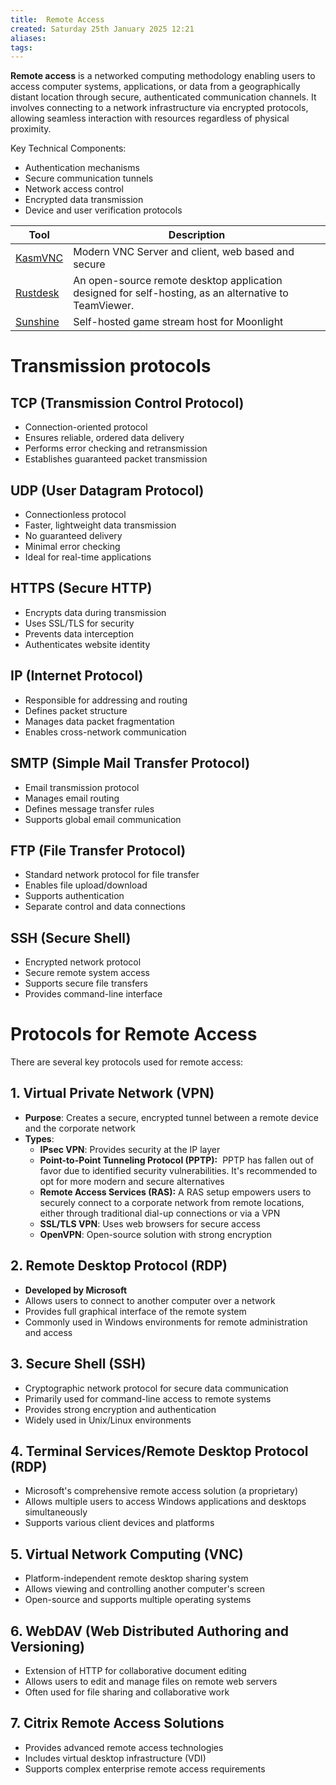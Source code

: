 ```yaml
---
title:  Remote Access
created: Saturday 25th January 2025 12:21
aliases: 
tags: 
---
```

**Remote access** is a networked computing methodology enabling users to access computer systems, applications, or data from a geographically distant location through secure, authenticated communication channels. It involves connecting to a network infrastructure via encrypted protocols, allowing seamless interaction with resources regardless of physical proximity.

Key Technical Components:

- Authentication mechanisms
- Secure communication tunnels
- Network access control
- Encrypted data transmission
- Device and user verification protocols

| Tool                                               | Description                                                                                           |
| -------------------------------------------------- | ----------------------------------------------------------------------------------------------------- |
| [KasmVNC](https://github.com/kasmtech/KasmVNC)     | Modern VNC Server and client, web based and secure                                                    |
| [Rustdesk](https://github.com/rustdesk/rustdesk)   | An open-source remote desktop application designed for self-hosting, as an alternative to TeamViewer. |
| [Sunshine](https://github.com/LizardByte/Sunshine) | Self-hosted game stream host for Moonlight                                                            |
# Transmission protocols

## TCP (Transmission Control Protocol)

- Connection-oriented protocol
- Ensures reliable, ordered data delivery
- Performs error checking and retransmission
- Establishes guaranteed packet transmission

## UDP (User Datagram Protocol)

- Connectionless protocol
- Faster, lightweight data transmission
- No guaranteed delivery
- Minimal error checking
- Ideal for real-time applications

## HTTPS (Secure HTTP)

- Encrypts data during transmission
- Uses SSL/TLS for security
- Prevents data interception
- Authenticates website identity

## IP (Internet Protocol)

- Responsible for addressing and routing
- Defines packet structure
- Manages data packet fragmentation
- Enables cross-network communication

## SMTP (Simple Mail Transfer Protocol)

- Email transmission protocol
- Manages email routing
- Defines message transfer rules
- Supports global email communication

## FTP (File Transfer Protocol)

- Standard network protocol for file transfer
- Enables file upload/download
- Supports authentication
- Separate control and data connections

## SSH (Secure Shell)

- Encrypted network protocol
- Secure remote system access
- Supports secure file transfers
- Provides command-line interface

# Protocols for Remote Access

There are several key protocols used for remote access:
## 1. Virtual Private Network (VPN)

- **Purpose**: Creates a secure, encrypted tunnel between a remote device and the corporate network
- **Types**:
    - **IPsec VPN**: Provides security at the IP layer
    - **Point-to-Point Tunneling Protocol (PPTP):**  PPTP has fallen out of favor due to identified security vulnerabilities. It's recommended to opt for more modern and secure alternatives
    - **Remote Access Services (RAS):** A RAS setup empowers users to securely connect to a corporate network from remote locations, either through traditional dial-up connections or via a VPN
    - **SSL/TLS VPN**: Uses web browsers for secure access
    - **OpenVPN**: Open-source solution with strong encryption
## 2. Remote Desktop Protocol (RDP)

- **Developed by Microsoft**
- Allows users to connect to another computer over a network
- Provides full graphical interface of the remote system
- Commonly used in Windows environments for remote administration and access
## 3. Secure Shell (SSH)

- Cryptographic network protocol for secure data communication
- Primarily used for command-line access to remote systems
- Provides strong encryption and authentication
- Widely used in Unix/Linux environments
## 4. Terminal Services/Remote Desktop Protocol (RDP)

- Microsoft's comprehensive remote access solution (a proprietary)
- Allows multiple users to access Windows applications and desktops simultaneously
- Supports various client devices and platforms
## 5. Virtual Network Computing (VNC)

- Platform-independent remote desktop sharing system
- Allows viewing and controlling another computer's screen
- Open-source and supports multiple operating systems
## 6. WebDAV (Web Distributed Authoring and Versioning)

- Extension of HTTP for collaborative document editing
- Allows users to edit and manage files on remote web servers
- Often used for file sharing and collaborative work
## 7. Citrix Remote Access Solutions

- Provides advanced remote access technologies
- Includes virtual desktop infrastructure (VDI)
- Supports complex enterprise remote access requirements
